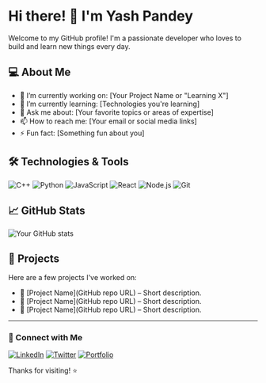# Hi there! 👋 I'm Yash Pandey

Welcome to my GitHub profile! I'm a passionate developer who loves to build and learn new things every day.

## 💻 About Me

- 🔭 I’m currently working on: [Your Project Name or "Learning X"]
- 🌱 I’m currently learning: [Technologies you're learning]
- 💬 Ask me about: [Your favorite topics or areas of expertise]
- 📫 How to reach me: [Your email or social media links]
- ⚡ Fun fact: [Something fun about you]

## 🛠️ Technologies & Tools

![C++](https://img.shields.io/badge/C++-00599C?style=flat&logo=c%2B%2B&logoColor=white)
![Python](https://img.shields.io/badge/Python-3776AB?style=flat&logo=python&logoColor=white)
![JavaScript](https://img.shields.io/badge/JavaScript-F7DF1E?style=flat&logo=javascript&logoColor=black)
![React](https://img.shields.io/badge/React-20232A?style=flat&logo=react&logoColor=61DAFB)
![Node.js](https://img.shields.io/badge/Node.js-339933?style=flat&logo=nodedotjs&logoColor=white)
![Git](https://img.shields.io/badge/Git-F05032?style=flat&logo=git&logoColor=white)

## 📈 GitHub Stats

![Your GitHub stats](https://github-readme-stats.vercel.app/api?username=your-github-username&show_icons=true&hide_title=true&count_private=true&theme=default)

## 📂 Projects

Here are a few projects I've worked on:

- 🧠 [Project Name](GitHub repo URL) – Short description.
- 🚀 [Project Name](GitHub repo URL) – Short description.
- 📱 [Project Name](GitHub repo URL) – Short description.

---

### 🤝 Connect with Me

[![LinkedIn](https://img.shields.io/badge/LinkedIn-blue?style=flat&logo=linkedin)](https://linkedin.com/in/your-profile)
[![Twitter](https://img.shields.io/badge/Twitter-black?style=flat&logo=twitter)](https://twitter.com/yourhandle)
[![Portfolio](https://img.shields.io/badge/Portfolio-%23ff5722?style=flat&logo=Firefox&logoColor=white)](https://yourportfolio.com)

Thanks for visiting! ⭐️
